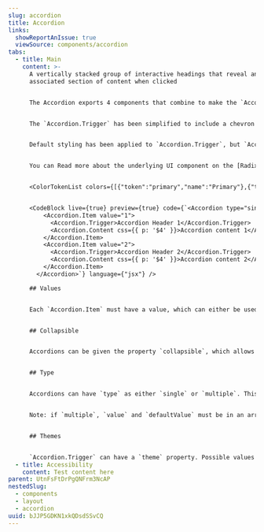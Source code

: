 ```yaml
---
slug: accordion
title: Accordion
links:
  showReportAnIssue: true
  viewSource: components/accordion
tabs:
  - title: Main
    content: >-
      A vertically stacked group of interactive headings that reveal an
      associated section of content when clicked


      The Accordion exports 4 components that combine to make the `Accordion`. The parent Accordion contains `Accordion.Item` components, which themselves must contain `Accordion.Trigger` and `Accordion.Content`.


      The `Accordion.Trigger` has been simplified to include a chevron icon. Generally, you would only want to render text inside the rest.


      Default styling has been applied to `Accordion.Trigger`, but `Accordion.Content` is an empty container without styling. Should only text be placed inside, it is highly advisable to apply spacing to align with the styling of the rest of the Accordion. This can be done with either the `css` property, or by placing any other components inside the `Accordion.Content`.


      You can Read more about the underlying UI component on the [Radix UI documentation site](https://radix-ui.com/primitives/docs/components/accordion).


      <ColorTokenList colors={[{"token":"primary","name":"Primary"},{"token":"primaryLight","name":"Primary Light"}]} />


      <CodeBlock live={true} preview={true} code={`<Accordion type="single" defaultValue="1">
          <Accordion.Item value="1">
            <Accordion.Trigger>Accordion Header 1</Accordion.Trigger>
            <Accordion.Content css={{ p: '$4' }}>Accordion content 1</Accordion.Content>
          </Accordion.Item>
          <Accordion.Item value="2">
            <Accordion.Trigger>Accordion Header 2</Accordion.Trigger>
            <Accordion.Content css={{ p: '$4' }}>Accordion content 2</Accordion.Content>
          </Accordion.Item>
        </Accordion>`} language={"jsx"} />

      ## Values


      Each `Accordion.Item` must have a value, which can either be used as a `defaultValue` on the Accordion, or by setting the `value` of the Accordion so it is a controlled component. If value is set, it must also contain an `onValueChange` function that sets the value to a new value.


      ## Collapsible


      Accordions can be given the property `collapsible`, which allows all items to be collapsed. Without passing this at least one item must be open.


      ## Type


      Accordions can have `type` as either `single` or `multiple`. This changes how many items can be expanded at once. The default is `single`.


      Note: if `multiple`, `value` and `defaultValue` must be in an array. Even if you want just one item to be visible initially, you must pass something like `defaultValue={['name']}`


      ## Themes


      `Accordion.Trigger` can have a `theme` property. Possible values are `primaryDark` and `light`. The default is `primaryDark`.
  - title: Accessibility
    content: Test content here
parent: UtnFsFtDrPgQNFrm3NcAP
nestedSlug:
  - components
  - layout
  - accordion
uuid: bJJP5GDKN1xkQDsdSSvCQ
---
```

